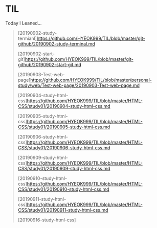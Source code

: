 # TIL
Today I Leaned...



>[20190902-study-termianl]https://github.com/HYEOK999/TIL/blob/master/git-github/20190902-study-terminal.md
>
>[20190902-start-git]https://github.com/HYEOK999/TIL/blob/master/git-github/20190902-start-git.md
>
>[20190903-Test-web-page]https://github.com/HYEOK999/TIL/blob/master/personal-study/web/Test-web-page/20190903-Test-web-page.md
>
>[20190904-study-html-css]https://github.com/HYEOK999/TIL/blob/master/HTML-CSS/study01/20190904-study-html-css.md
>
>[20190905-study-html-css]https://github.com/HYEOK999/TIL/blob/master/HTML-CSS/study01/20190905-study-html-css.md
>
>[20190906-study-html-css]https://github.com/HYEOK999/TIL/blob/master/HTML-CSS/study01/20190906-study-html-css.md
>
>[20190909-study-html-css]https://github.com/HYEOK999/TIL/blob/master/HTML-CSS/study01/20190909-study-html-css.md
>
>[20190910-study-html-css]https://github.com/HYEOK999/TIL/blob/master/HTML-CSS/study01/20190910-study-html-css.md
>
>[20190911-study-html-css]https://github.com/HYEOK999/TIL/blob/master/HTML-CSS/study01/20190911-study-html-css.md
>
>[20190916-study-html-css]

